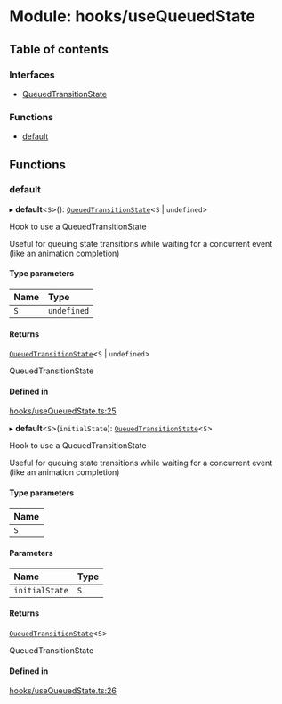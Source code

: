 # Module: hooks/useQueuedState

## Table of contents

### Interfaces

- [QueuedTransitionState](../wiki/hooks.useQueuedState.QueuedTransitionState)

### Functions

- [default](../wiki/hooks.useQueuedState#default)

## Functions

### default

▸ **default**<`S`\>(): [`QueuedTransitionState`](../wiki/hooks.useQueuedState.QueuedTransitionState)<`S` \| `undefined`\>

Hook to use a QueuedTransitionState

Useful for queuing state transitions while waiting for a concurrent event (like an animation completion)

#### Type parameters

| Name | Type |
| :------ | :------ |
| `S` | `undefined` |

#### Returns

[`QueuedTransitionState`](../wiki/hooks.useQueuedState.QueuedTransitionState)<`S` \| `undefined`\>

QueuedTransitionState

#### Defined in

[hooks/useQueuedState.ts:25](https://github.com/tristanjohnson849/react-controlled-animations/blob/c4bddd7/src/lib/hooks/useQueuedState.ts#L25)

▸ **default**<`S`\>(`initialState`): [`QueuedTransitionState`](../wiki/hooks.useQueuedState.QueuedTransitionState)<`S`\>

Hook to use a QueuedTransitionState

Useful for queuing state transitions while waiting for a concurrent event (like an animation completion)

#### Type parameters

| Name |
| :------ |
| `S` |

#### Parameters

| Name | Type |
| :------ | :------ |
| `initialState` | `S` |

#### Returns

[`QueuedTransitionState`](../wiki/hooks.useQueuedState.QueuedTransitionState)<`S`\>

QueuedTransitionState

#### Defined in

[hooks/useQueuedState.ts:26](https://github.com/tristanjohnson849/react-controlled-animations/blob/c4bddd7/src/lib/hooks/useQueuedState.ts#L26)
